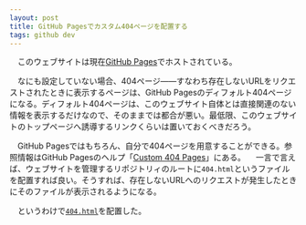 ```yaml
---
layout: post
title: GitHub Pagesでカスタム404ページを配置する
tags: github dev
---
```

　このウェブサイトは現在[GitHub Pages](http://pages.github.com)でホストされている。

　なにも設定していない場合、404ページ——すなわち存在しないURLをリクエストされたときに表示するページは、GitHub Pagesのディフォルト404ページになる。ディフォルト404ページは、このウェブサイト自体とは直接関連のない情報を表示するだけなので、そのままでは都合が悪い。最低限、このウェブサイトのトップページへ誘導するリンクくらいは置いておくべきだろう。

　GitHub Pagesではもちろん、自分で404ページを用意することができる。参照情報はGitHub Pagesのヘルプ「[Custom 404 Pages](https://help.github.com/articles/custom-404-pages)」にある。
　一言で言えば、ウェブサイトを管理するリポジトリィのルートに`404.html`というファイルを配置すれば良い。そうすれば、存在しないURLへのリクエストが発生したときにそのファイルが表示されるようになる。

　というわけで[`404.html`](/404.html)を配置した。
